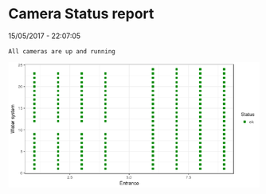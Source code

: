 Camera Status report
================
15/05/2017 - 22:07:05

    All cameras are up and running

![](camreport_files/figure-markdown_github/unnamed-chunk-2-1.png)
